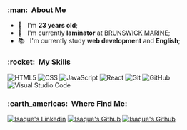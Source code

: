 <h3> :man: &nbsp;About Me </h3>

- 🧑 &nbsp; I'm **23 years old**;
- 💼 &nbsp; I'm currently **laminator** at <a href="https://www.brunswick.com/">BRUNSWICK MARINE</a>; 
- 📚 &nbsp; I'm currently study **web development** and **English**;

<h3> :rocket: &nbsp;My Skills </h3>

  ![HTML5](https://img.shields.io/badge/-HTML5-333333?style=flat&logo=HTML5)
  ![CSS](https://img.shields.io/badge/-CSS-333333?style=flat&logo=CSS3&logoColor=1572B6)
  ![JavaScript](https://img.shields.io/badge/-JavaScript-333333?style=flat&logo=javascript)
  ![React](https://img.shields.io/badge/-React-333333?style=flat&logo=react)
  ![Git](https://img.shields.io/badge/-Git-333333?style=flat&logo=git)
  ![GitHub](https://img.shields.io/badge/-GitHub-333333?style=flat&logo=github)
  ![Visual Studio Code](https://img.shields.io/badge/-Visual%20Studio%20Code-333333?style=flat&logo=visual-studio-code&logoColor=007ACC)

<h3> :earth_americas: &nbsp;Where Find Me: </h3> 

[![Isaque's Linkedin](https://img.shields.io/badge/-isaqueback-blue?style=flat-square&logo=Linkedin&logoColor=white&link=https://www.linkedin.com/in/isaqueback/)](https://www.linkedin.com/in/isaqueback/)
[![Isaque's Github](https://img.shields.io/badge/-isa.quecosta00@email.com-006bed?style=flat-square&logo=Gmail&logoColor=white&link=mailto:isa.quecosta00@gmail.com)](mailto:isa.quecosta00@gmail.com)
[![Isaque's Github]( https://img.shields.io/github/followers/isaqueback?label=follow&style=social)](https://github.com/isaqueback)
